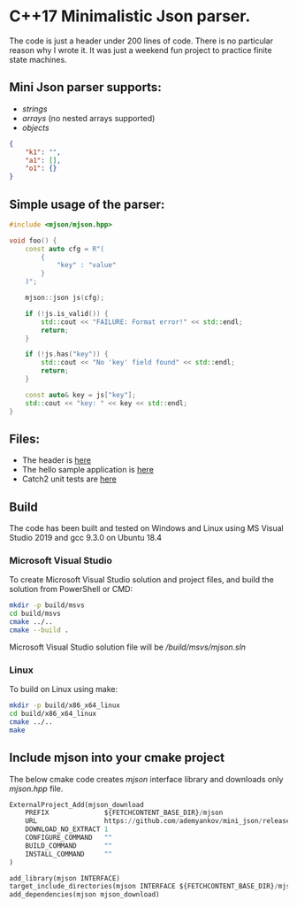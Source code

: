 # C++17 Minimalistic Json parser.

The code is just a header under 200 lines of code. There is no particular
reason why I wrote it. It was just a weekend fun project to practice finite
state machines.

## Mini Json parser supports:
- *strings*
- *arrays* (no nested arrays supported)
- *objects*

```json
{
    "k1": "",
    "a1": [],
    "o1": {}
}
```

## Simple usage of the parser:

```c++
#include <mjson/mjson.hpp>

void foo() {
    const auto cfg = R"(
        {
            "key" : "value"
        }
    )";

    mjson::json js(cfg);

    if (!js.is_valid()) {
        std::cout << "FAILURE: Format error!" << std::endl;
        return;
    }

    if (!js.has("key")) {
        std::cout << "No 'key' field found" << std::endl;
        return;
    }

    const auto& key = js["key"];
    std::cout << "key: " << key << std::endl;
}
```

## Files:
- The header is [here](/include/mjson/mjson.hpp)
- The hello sample application is [here](/apps/hello_mjson/src/hello_mjson.cpp)
- Catch2 unit tests are [here](/test/mjson_test/src/mjson_test.cpp)

## Build
The code has been built and tested on Windows and Linux using MS Visual Studio
2019 and gcc 9.3.0 on Ubuntu 18.4

### Microsoft Visual Studio
To create Microsoft Visual Studio solution and project files, and build the
solution from PowerShell or CMD:
```sh
mkdir -p build/msvs
cd build/msvs
cmake ../..
cmake --build .
```
Microsoft Visual Studio solution file will be */build/msvs/mjson.sln*

### Linux
To build on Linux using make:
```sh
mkdir -p build/x86_x64_linux
cd build/x86_x64_linux
cmake ../..
make
```

## Include mjson into your cmake project
The below cmake code creates *mjson* interface library and downloads only _mjson.hpp_ file.
```py
ExternalProject_Add(mjson_download
    PREFIX              ${FETCHCONTENT_BASE_DIR}/mjson
    URL                 https://github.com/ademyankov/mini_json/releases/download/v1.1/mjson.hpp
    DOWNLOAD_NO_EXTRACT 1
    CONFIGURE_COMMAND   ""
    BUILD_COMMAND       ""
    INSTALL_COMMAND     ""
)

add_library(mjson INTERFACE)
target_include_directories(mjson INTERFACE ${FETCHCONTENT_BASE_DIR}/mjson/src)
add_dependencies(mjson mjson_download)
```
